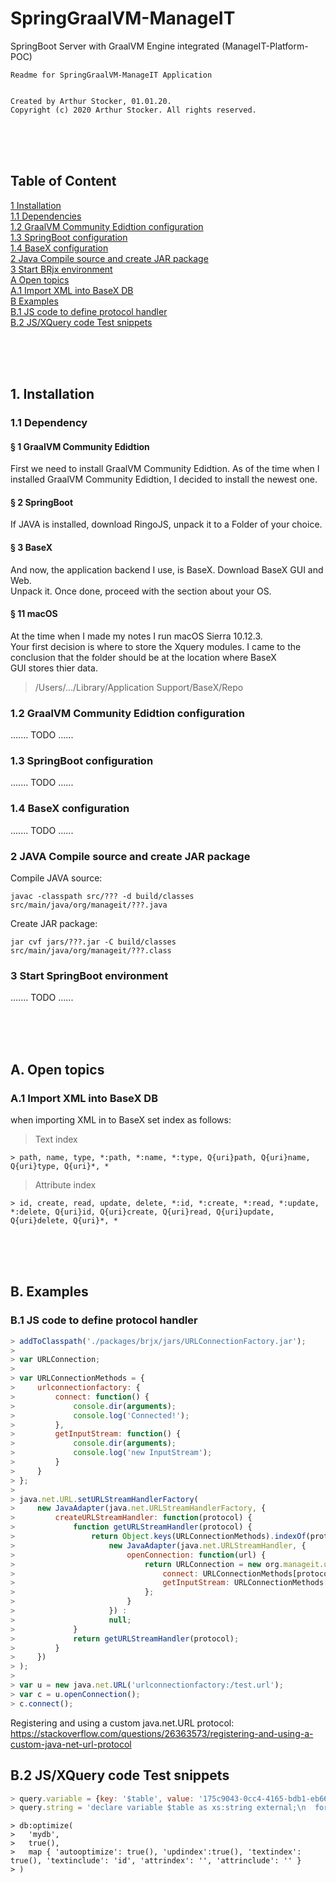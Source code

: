 # SpringGraalVM-ManageIT

SpringBoot Server with GraalVM Engine integrated (ManageIT-Platform-POC)

~~~text
Readme for SpringGraalVM-ManageIT Application  
  

Created by Arthur Stocker, 01.01.20.  
Copyright (c) 2020 Arthur Stocker. All rights reserved.  
~~~

&nbsp;  
&nbsp;  
&nbsp;  

## Table of Content

[1    Installation](#1-installation)  
[1.1  Dependencies](#11-dependency)  
[1.2  GraalVM Community Edidtion configuration](#12-java-configuration)  
[1.3  SpringBoot configuration](#13-ringojs-configuration)  
[1.4  BaseX configuration](#14-basex-configuration)  
[2    Java Compile source and create JAR package](#2-java-compile-source-and-create-jar-package)  
[3    Start BRjx environment](#3-start-brjx-environment)  
[A    Open topics](#a-open-topics)  
[A.1  Import XML into BaseX DB](#a1-import-xml-into-basex-db)  
[B    Examples](#b-examples)  
[B.1  JS code to define protocol handler](#b1-js-code-to-define-protocol-handler)  
[B.2  JS/XQuery code Test snippets](#b2-js-code-testsnipets)  

&nbsp;  
&nbsp;  
&nbsp;  

## 1. Installation  

### 1.1 Dependency  

#### § 1 GraalVM Community Edidtion  

First we need to install GraalVM Community Edidtion. As of the time when I installed GraalVM Community Edidtion, I decided to install the newest one.  

#### § 2 SpringBoot  

If JAVA is installed, download RingoJS, unpack it to a Folder of your choice.  

#### § 3 BaseX  

And now, the application backend I use, is BaseX. Download BaseX GUI and Web.  
Unpack it. Once done, proceed with the section about your OS.  

#### § 11 macOS  

At the time when I made my notes I run macOS Sierra 10.12.3.  
Your first decision is where to store the Xquery modules. I came to the conclusion that the folder should be at the location where BaseX  
GUI stores thier data.  

> /Users/.../Library/Application Support/BaseX/Repo

### 1.2  GraalVM Community Edidtion configuration  

....... TODO ......  

### 1.3 SpringBoot configuration  

....... TODO ......  

### 1.4  BaseX configuration  

....... TODO ......  

### 2 JAVA Compile source and create JAR package  

Compile JAVA source:  

~~~text
javac -classpath src/??? -d build/classes src/main/java/org/manageit/???.java
~~~~

Create JAR package:  

~~~text
jar cvf jars/???.jar -C build/classes src/main/java/org/manageit/???.class
~~~

### 3 Start SpringBoot environment  

....... TODO ......  

&nbsp;  
&nbsp;  
&nbsp;  

## A. Open topics  

### A.1 Import XML into BaseX DB  

when importing XML in to BaseX set index as follows:
> Text index

~~~text
> path, name, type, *:path, *:name, *:type, Q{uri}path, Q{uri}name, Q{uri}type, Q{uri}*, *
~~~

> Attribute index

~~~text
> id, create, read, update, delete, *:id, *:create, *:read, *:update, *:delete, Q{uri}id, Q{uri}create, Q{uri}read, Q{uri}update, Q{uri}delete, Q{uri}*, *
~~~

&nbsp;  
&nbsp;  
&nbsp;  

## B. Examples  

### B.1 JS code to define protocol handler  

~~~javascript
> addToClasspath('./packages/brjx/jars/URLConnectionFactory.jar');
>
> var URLConnection;
>
> var URLConnectionMethods = {
>     urlconnectionfactory: {
>         connect: function() {
>             console.dir(arguments);
>             console.log('Connected!');
>         },
>         getInputStream: function() {
>             console.dir(arguments);
>             console.log('new InputStream');
>         }
>     }
> };
>
> java.net.URL.setURLStreamHandlerFactory(
>     new JavaAdapter(java.net.URLStreamHandlerFactory, {
>         createURLStreamHandler: function(protocol) {
>             function getURLStreamHandler(protocol) {
>                 return Object.keys(URLConnectionMethods).indexOf(protocol) != -1 ?
>                     new JavaAdapter(java.net.URLStreamHandler, {
>                         openConnection: function(url) {
>                             return URLConnection = new org.manageit.urlconnection.URLConnectionFactory(url) {
>                                 connect: URLConnectionMethods[protocol].connect,
>                                 getInputStream: URLConnectionMethods[protocol].getInputStream
>                             };
>                         }
>                     }) :
>                     null;
>             }
>             return getURLStreamHandler(protocol);
>         }
>     })
> );
>
> var u = new java.net.URL('urlconnectionfactory:/test.url');
> var c = u.openConnection();
> c.connect();
~~~

Registering and using a custom java.net.URL protocol: <https://stackoverflow.com/questions/26363573/registering-and-using-a-custom-java-net-url-protocol>  

## B.2 JS/XQuery code Test snippets  

~~~javascript
> query.variable = {key: '$table', value: '175c9043-0cc4-4165-bdb1-eb66fc13457f'};
> query.string = 'declare variable $table as xs:string external;\n  for $db in db:list()\n    (:where expression - database - beginn:)(:where expression - database - end:)\n      for $doc in collection($db)\n        (:where expression - document - beginn:)(:where expression - document - end:)\n          for $t in $doc/*\n            (:where expression - table - beginn:) where $t/@id = $table (:where expression - table - end:)\n              (:for $r in $t/*:)\n                (:where expression - record - beginn:)(:where expression - record - end:)\n                  return $t (:string, number, boolean, null, object, array:)\n';
~~~

~~~xquery
> db:optimize(
>   'mydb',
>   true(),
>   map { 'autooptimize': true(), 'updindex':true(), 'textindex': true(), 'textinclude': 'id', 'attrindex': '', 'attrinclude': '' }
> )
~~~
